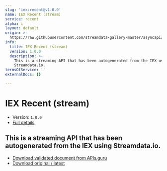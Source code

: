 ```yaml
---
slug: 'iex:recent@v1.0.0'
name: IEX Recent (stream)
service: recent
alpha: i
layout: default
origin: >-
  https://raw.githubusercontent.com/streamdata-gallery-master/asyncapi/master/_listings/iex/iex-recent-stream-async.md
info:
  title: IEX Recent (stream)
  version: 1.0.0
  description: >-
    This is a streaming API that has been autogenerated from the IEX using
    Streamdata.io.
termsOfService: ''
externalDocs: {}

---
```

# IEX Recent (stream)

* Version: `1.0.0`
* [Full details](../html/iex:recent@v1.0.0.html)



## This is a streaming API that has been autogenerated from the IEX using Streamdata.io.



* [Download validated document from APIs.guru](https://raw.githubusercontent.com/APIs-guru/asyncapi-directory/master/docs/APIs/iex%3Arecent%40v1.0.0.yaml)
* [Download original / latest](https://raw.githubusercontent.com/streamdata-gallery-master/asyncapi/master/_listings/iex/iex-recent-stream-async.md)

<script type="application/ld+json">
{
  "@context": "http://schema.org/",
  "@type": "WebAPI",
  "description": "This is a streaming API that has been autogenerated from the IEX using Streamdata.io.",
  "documentation": "",

  "name": "IEX Recent (stream)"
}
</script>
